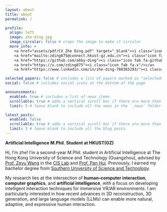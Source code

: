 ```yaml
---
layout: about
title: about
permalink: /

profile:
  align: left
  image: zhe-ding.jpg
  image_circular: false # crops the image to make it circular
  more_info: >
    <a href="assets/pdf/CV_Zhe Ding.pdf" target="_blank"><i class="icon fas fa-file-pdf" /></a>
    <a href="mailto:zding875@connect.hkust-gz.edu.cn"><i class="icon fas fa-envelope" /></a>
    <a href="https://github.com/abby-ding"><i class="icon fab fa-github"/></a>
    <a href="https://x.com/zding875"><i class="icon fab fa-x"/></a>
    <a href="https://www.linkedin.com/in/zhe-ding-788365293/"><i class="icon fab fa-linkedin"/></a>

selected_papers: false # includes a list of papers marked as "selected={true}"
social: false # includes social icons at the bottom of the page

announcements:
  enabled: true # includes a list of news items
  scrollable: true # adds a vertical scroll bar if there are more than 3 news items
  limit: 5 # leave blank to include all the news in the `_news` folder

latest_posts:
  enabled: false
  scrollable: true # adds a vertical scroll bar if there are more than 3 new posts items
  limit: 3 # leave blank to include all the blog posts
---
```

**Artificial Intelligence M.Phil. Student at HKUST(GZ)**

Hi, I’m zhe! I’m a second-year M.Phil. student in Artificial Intelligence at The Hong Kong University of Science and Technology (Guangzhou), advised by [Prof. Zeyu Wang](https://eunicemjun.com/) in the [CIS Lab](https://ucla-cdl.org/) and [Prof. Pan Hui](https://panhui.people.ust.hk/). Previously, I earned my bachelor degree from [Southern University of Science and Technology](https://www.sustech.edu.cn/en/).

My research lies at the intersection of **human–computer interaction**, **computer graphics**, and **artificial intelligence**, with a focus on developing intelligent interaction techniques for immersive VR/AR environments. I am particularly interested in how recent advances in 3D reconstruction, 3D generation, and large language models (LLMs) can enable more natural, adaptive, and expressive human interaction.
